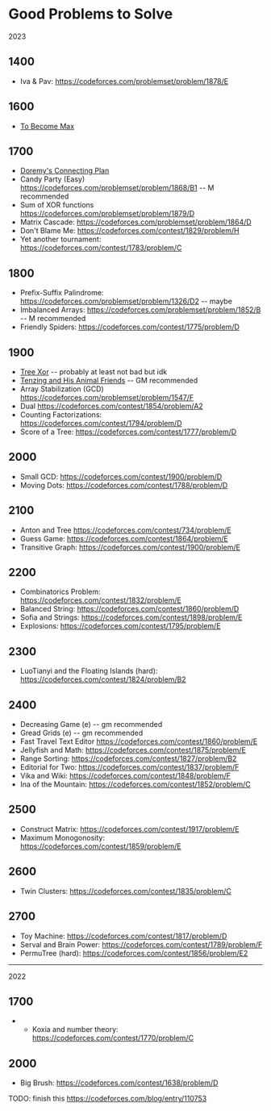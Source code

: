 # Good Problems to Solve

2023

## 1400
* Iva & Pav: https://codeforces.com/problemset/problem/1878/E

## 1600
* [To Become Max](https://codeforces.com/problemset/problem/1856/C)

## 1700
* [Doremy's Connecting Plan](https://codeforces.com/contest/1889/problem/B)
* Candy Party (Easy) https://codeforces.com/problemset/problem/1868/B1 -- M recommended
* Sum of XOR functions https://codeforces.com/problemset/problem/1879/D
* Matrix Cascade: https://codeforces.com/problemset/problem/1864/D
* Don't Blame Me: https://codeforces.com/contest/1829/problem/H
* Yet another tournament: https://codeforces.com/contest/1783/problem/C

## 1800
* Prefix-Suffix Palindrome: https://codeforces.com/problemset/problem/1326/D2 -- maybe
* Imbalanced Arrays: https://codeforces.com/problemset/problem/1852/B -- M recommended
* Friendly Spiders: https://codeforces.com/contest/1775/problem/D

## 1900
* [Tree Xor](https://codeforces.com/contest/1882/problem/D) -- probably at least not bad but idk
* [Tenzing and His Animal Friends](https://codeforces.com/contest/1842/problem/D) -- GM recommended
* Array Stabilization (GCD) https://codeforces.com/problemset/problem/1547/F
* Dual https://codeforces.com/contest/1854/problem/A2
* Counting Factorizations: https://codeforces.com/contest/1794/problem/D
* Score of a Tree: https://codeforces.com/contest/1777/problem/D

## 2000
* Small GCD: https://codeforces.com/contest/1900/problem/D
* Moving Dots: https://codeforces.com/contest/1788/problem/D

## 2100
* Anton and Tree https://codeforces.com/contest/734/problem/E
* Guess Game: https://codeforces.com/contest/1864/problem/E
* Transitive Graph: https://codeforces.com/contest/1900/problem/E

## 2200
* Combinatorics Problem: https://codeforces.com/contest/1832/problem/E
* Balanced String: https://codeforces.com/contest/1860/problem/D
* Sofia and Strings: https://codeforces.com/contest/1898/problem/E
* Explosions: https://codeforces.com/contest/1795/problem/E

## 2300
* LuoTianyi and the Floating Islands (hard): https://codeforces.com/contest/1824/problem/B2

## 2400
* Decreasing Game (e) -- gm recommended
* Gread Grids (e) -- gm recommended
* Fast Travel Text Editor https://codeforces.com/contest/1860/problem/E
* Jellyfish and Math: https://codeforces.com/contest/1875/problem/E
* Range Sorting: https://codeforces.com/contest/1827/problem/B2
* Editorial for Two: https://codeforces.com/contest/1837/problem/F
* Vika and Wiki: https://codeforces.com/contest/1848/problem/F
* Ina of the Mountain: https://codeforces.com/contest/1852/problem/C

## 2500
* Construct Matrix: https://codeforces.com/contest/1917/problem/E
* Maximum Monogonosity: https://codeforces.com/contest/1859/problem/E

## 2600
* Twin Clusters: https://codeforces.com/contest/1835/problem/C

## 2700
* Toy Machine: https://codeforces.com/contest/1817/problem/D
* Serval and Brain Power: https://codeforces.com/contest/1789/problem/F
* PermuTree (hard): https://codeforces.com/contest/1856/problem/E2

---------
2022

## 1700
* * Koxia and number theory: https://codeforces.com/contest/1770/problem/C

## 2000
* Big Brush: https://codeforces.com/contest/1638/problem/D

TODO: finish this https://codeforces.com/blog/entry/110753
